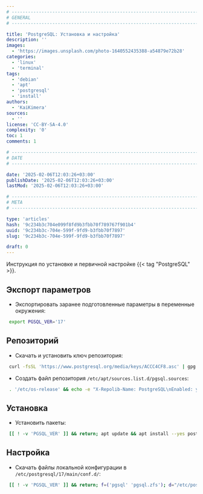 ```yaml
---
# -------------------------------------------------------------------------------------------------------------------- #
# GENERAL
# -------------------------------------------------------------------------------------------------------------------- #

title: 'PostgreSQL: Установка и настройка'
description: ''
images:
  - 'https://images.unsplash.com/photo-1640552435388-a54879e72b28'
categories:
  - 'linux'
  - 'terminal'
tags:
  - 'debian'
  - 'apt'
  - 'postgresql'
  - 'install'
authors:
  - 'KaiKimera'
sources:
  - ''
license: 'CC-BY-SA-4.0'
complexity: '0'
toc: 1
comments: 1

# -------------------------------------------------------------------------------------------------------------------- #
# DATE
# -------------------------------------------------------------------------------------------------------------------- #

date: '2025-02-06T12:03:26+03:00'
publishDate: '2025-02-06T12:03:26+03:00'
lastMod: '2025-02-06T12:03:26+03:00'

# -------------------------------------------------------------------------------------------------------------------- #
# META
# -------------------------------------------------------------------------------------------------------------------- #

type: 'articles'
hash: '9c234b3c704e099f8fd9b3fbb70f789767f901b4'
uuid: '9c234b3c-704e-599f-9fd9-b3fbb70f7897'
slug: '9c234b3c-704e-599f-9fd9-b3fbb70f7897'

draft: 0
---
```


Инструкция по установке и первичной настройке {{< tag "PostgreSQL" >}}.

<!--more-->

## Экспорт параметров

- Экспортировать заранее подготовленные параметры в переменные окружения:

```bash
 export PGSQL_VER='17'
```

## Репозиторий

- Скачать и установить ключ репозитория:

```bash
 curl -fsSL 'https://www.postgresql.org/media/keys/ACCC4CF8.asc' | gpg --dearmor -o '/etc/apt/keyrings/pgsql.gpg'
```

- Создать файл репозитория `/etc/apt/sources.list.d/pgsql.sources`:

```bash
 . '/etc/os-release' && echo -e "X-Repolib-Name: PostgreSQL\nEnabled: yes\nTypes: deb\nURIs: https://apt.postgresql.org/pub/repos/apt\n#URIs: https://mirror.yandex.ru/mirrors/postgresql\nSuites: ${VERSION_CODENAME}-pgdg\nComponents: main\nArchitectures: $( dpkg --print-architecture )\nSigned-By: /etc/apt/keyrings/pgsql.gpg\n" | tee '/etc/apt/sources.list.d/pgsql.sources' > '/dev/null'
```

## Установка

- Установить пакеты:

```bash
 [[ ! -v 'PGSQL_VER' ]] && return; apt update && apt install --yes postgresql-${PGSQL_VER}
```

## Настройка

- Скачать файлы локальной конфигурации в `/etc/postgresql/17/main/conf.d/`:

```bash
 [[ ! -v 'PGSQL_VER' ]] && return; f=('pgsql' 'pgsql.zfs'); d="/etc/postgresql/${PGSQL_VER}/main/conf.d"; p='https://lib.onl/ru/2025/02/9c234b3c-704e-599f-9fd9-b3fbb70f7897'; for i in "${f[@]}"; do [[ -f "${d}/90-${i##*.}.local.conf" && ! -f "${d}/90-${i##*.}.local.conf.orig" ]] && mv "${d}/90-${i##*.}.local.conf" "${d}/90-${i##*.}.local.conf.orig"; curl -fsSLo "${d}/90-${i##*.}.local.conf" "${p}/${i}.conf" && chown postgres:postgres "${d}/90-${i##*.}.local.conf"; done
```
